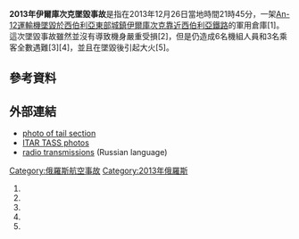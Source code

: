 **2013年伊爾庫次克墜毀事故**是指在2013年12月26日當地時間21時45分，一架[An-12運輸機墜毀於西伯利亞東部城鎮](https://zh.wikipedia.org/wiki/An-12 "wikilink")[伊爾庫次克靠近](https://zh.wikipedia.org/wiki/伊爾庫次克 "wikilink")[西伯利亞鐵路](../Page/西伯利亞鐵路.md "wikilink")的軍用倉庫\[1\]。這次墜毀事故雖然並沒有導致機身嚴重受損\[2\]，但是仍造成6名機組人員和3名乘客全數遇難\[3\]\[4\]，並且在墜毀後引起大火\[5\]。

## 參考資料

## 外部連結

  - [photo of tail section](http://primamedia.ru/f/big/446/445918.jpg)
  - [ITAR TASS photos](http://www.tassphoto.com/en/feature/120572/nine-killed-in-an-12-crash-near-irkutsk)
  - [radio transmissions](http://files.radioscanner.ru/files/download/file16393/12162.mp3) (Russian language)

[Category:俄羅斯航空事故](https://zh.wikipedia.org/wiki/Category:俄羅斯航空事故 "wikilink") [Category:2013年俄羅斯](https://zh.wikipedia.org/wiki/Category:2013年俄羅斯 "wikilink")

1.
2.
3.
4.
5.